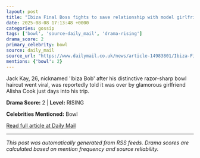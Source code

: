 ```yaml
---
layout: post
title: "Ibiza Final Boss fights to save relationship with model girlfriend who dumped him when footage of him raving 'with the lads' on party isle went viral"
date: 2025-08-08 17:13:48 +0000
categories: gossip
tags: ['bowl', 'source-daily_mail', 'drama-rising']
drama_score: 2
primary_celebrity: bowl
source: daily_mail
source_url: "https://www.dailymail.co.uk/news/article-14983801/Ibiza-Final-Boss-fights-save-relationship-model-girlfriend-dumped-footage-raving-lads-party-isle-went-viral.html?ns_mchannel=rss&ito=1490&ns_campaign=1490"
mentions: {'bowl': 2}
---
```


Jack Kay, 26, nicknamed 'Ibiza Bob' after his distinctive razor-sharp bowl haircut went viral, was reportedly told it was over by glamorous girlfriend Alisha Cook just days into his trip.

**Drama Score:** 2 | **Level:** RISING

**Celebrities Mentioned:** Bowl

[Read full article at Daily Mail](https://www.dailymail.co.uk/news/article-14983801/Ibiza-Final-Boss-fights-save-relationship-model-girlfriend-dumped-footage-raving-lads-party-isle-went-viral.html?ns_mchannel=rss&ito=1490&ns_campaign=1490)

---
*This post was automatically generated from RSS feeds. Drama scores are calculated based on mention frequency and source reliability.*
